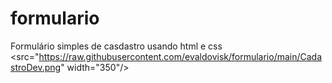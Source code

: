 # formulario
Formulário simples de casdastro usando html e css
<src="https://raw.githubusercontent.com/evaldovisk/formulario/main/CadastroDev.png" width="350"/>
